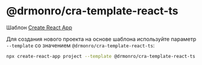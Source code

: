 # @drmonro/cra-template-react-ts

Шаблон [Create React App](https://github.com/facebook/create-react-app)

Для создания нового проекта на основе шаблона используйте параметр `--template` со значением `@drmonro/cra-template-react-ts`:

```sh
npx create-react-app project --template @drmonro/cra-template-react-ts
```
